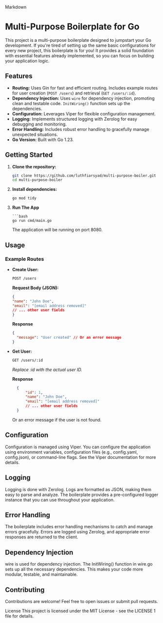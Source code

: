 Markdown

# Multi-Purpose Boilerplate for Go

This project is a multi-purpose boilerplate designed to jumpstart your Go development. If you're tired of setting up the same basic configurations for every new project, this boilerplate is for you! It provides a solid foundation with essential features already implemented, so you can focus on building your application logic.

## Features

- **Routing:** Uses Gin for fast and efficient routing. Includes example routes for user creation (`POST /users`) and retrieval (`GET /users/:id`).
- **Dependency Injection:** Uses `wire` for dependency injection, promoting clean and testable code. `InitWiring()` function sets up the dependencies.
- **Configuration:** Leverages Viper for flexible configuration management.
- **Logging:** Implements structured logging with Zerolog for easy debugging and monitoring.
- **Error Handling:** Includes robust error handling to gracefully manage unexpected situations.
- **Go Version:** Built with Go 1.23.

## Getting Started

1.  **Clone the repository:**

    ```bash
    git clone https://github.com/luthfiarsyad/multi-purpose-boiler.git
    cd multi-purpose-boiler
    ```

2.  **Install dependencies:**

    ```bash
    go mod tidy
    ```

3.  **Run The App**

        ```bash
        go run cmd/main.go

    The application will be running on port 8080.

## **Usage**

### Example Routes

- **Create User:**

  ```bash
  POST /users
  ```

  **Request Body (JSON):**

  ```JSON
  {
  "name": "John Doe",
  "email": "[email address removed]"
  // ... other user fields
  }
  ```

  **Response**

  ```JSON
  {
    "message": "User created" // Or an error message
  }

  ```

- **Get User:**

  ```bash
  GET /users/:id
  ```

  _Replace :id with the actual user ID._

  **Response**

  ```JSON
    {
        "id": 1,
        "name": "John Doe",
        "email": "[email address removed]"
        // ... other user fields
    }
  ```

  Or an error message if the user is not found.

## Configuration

Configuration is managed using Viper. You can configure the application using environment variables, configuration files (e.g., config.yaml, config.json), or command-line flags. See the Viper documentation for more details.

## Logging

Logging is done with Zerolog. Logs are formatted as JSON, making them easy to parse and analyze. The boilerplate provides a pre-configured logger instance that you can use throughout your application.

## Error Handling

The boilerplate includes error handling mechanisms to catch and manage errors gracefully. Errors are logged using Zerolog, and appropriate error responses are returned to the client.

## Dependency Injection

wire is used for dependency injection. The InitWiring() function in wire.go sets up all the necessary dependencies. This makes your code more modular, testable, and maintainable.

## Contributing

Contributions are welcome! Feel free to open issues or submit pull requests.

License
This project is licensed under the MIT License - see the LICENSE 1 file for details.

